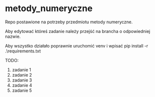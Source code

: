 # metody_numeryczne

Repo postawione na potrzeby przedmiotu metody numeryczne.

Aby edytować któreś zadanie należy przejść na brancha o odpowiedniej nazwie.

Aby wszystko działało poprawnie uruchomić venv i wpisać pip install -r .\requirements.txt

TODO:
1. zadanie 1
2. zadanie 2
3. zadanie 3
4. zadanie 4
5. zadanie 5
